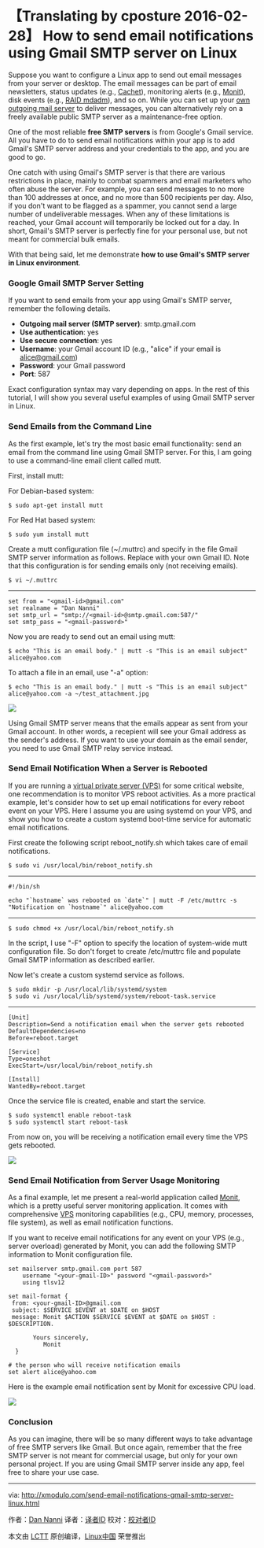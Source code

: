 【Translating by cposture 2016-02-28】
How to send email notifications using Gmail SMTP server on Linux
================================================================================
Suppose you want to configure a Linux app to send out email messages from your server or desktop. The email messages can be part of email newsletters, status updates (e.g., [Cachet][1]), monitoring alerts (e.g., [Monit][2]), disk events (e.g., [RAID mdadm][3]), and so on. While you can set up your [own outgoing mail server][4] to deliver messages, you can alternatively rely on a freely available public SMTP server as a maintenance-free option.

One of the most reliable **free SMTP servers** is from Google's Gmail service. All you have to do to send email notifications within your app is to add Gmail's SMTP server address and your credentials to the app, and you are good to go.

One catch with using Gmail's SMTP server is that there are various restrictions in place, mainly to combat spammers and email marketers who often abuse the server. For example, you can send messages to no more than 100 addresses at once, and no more than 500 recipients per day. Also, if you don't want to be flagged as a spammer, you cannot send a large number of undeliverable messages. When any of these limitations is reached, your Gmail account will temporarily be locked out for a day. In short, Gmail's SMTP server is perfectly fine for your personal use, but not meant for commercial bulk emails.

With that being said, let me demonstrate **how to use Gmail's SMTP server in Linux environment**.

### Google Gmail SMTP Server Setting ###

If you want to send emails from your app using Gmail's SMTP server, remember the following details.

- **Outgoing mail server (SMTP server)**: smtp.gmail.com
- **Use authentication**: yes
- **Use secure connection**: yes
- **Username**: your Gmail account ID (e.g., "alice" if your email is alice@gmail.com)
- **Password**: your Gmail password
- **Port**: 587

Exact configuration syntax may vary depending on apps. In the rest of this tutorial, I will show you several useful examples of using Gmail SMTP server in Linux.

### Send Emails from the Command Line ###

As the first example, let's try the most basic email functionality: send an email from the command line using Gmail SMTP server. For this, I am going to use a command-line email client called mutt.

First, install mutt:

For Debian-based system:

    $ sudo apt-get install mutt

For Red Hat based system:

    $ sudo yum install mutt

Create a mutt configuration file (~/.muttrc) and specify in the file Gmail SMTP server information as follows. Replace <gmail-id> with your own Gmail ID. Note that this configuration is for sending emails only (not receiving emails).

    $ vi ~/.muttrc

----------

    set from = "<gmail-id>@gmail.com"
    set realname = "Dan Nanni"
    set smtp_url = "smtp://<gmail-id>@smtp.gmail.com:587/"
    set smtp_pass = "<gmail-password>"

Now you are ready to send out an email using mutt:

    $ echo "This is an email body." | mutt -s "This is an email subject" alice@yahoo.com

To attach a file in an email, use "-a" option:

    $ echo "This is an email body." | mutt -s "This is an email subject" alice@yahoo.com -a ~/test_attachment.jpg

![](https://c1.staticflickr.com/1/770/22239850784_5fb0988075_c.jpg)

Using Gmail SMTP server means that the emails appear as sent from your Gmail account. In other words, a recepient will see your Gmail address as the sender's address. If you want to use your domain as the email sender, you need to use Gmail SMTP relay service instead.

### Send Email Notification When a Server is Rebooted ###

If you are running a [virtual private server (VPS)][5] for some critical website, one recommendation is to monitor VPS reboot activities. As a more practical example, let's consider how to set up email notifications for every reboot event on your VPS. Here I assume you are using systemd on your VPS, and show you how to create a custom systemd boot-time service for automatic email notifications.

First create the following script reboot_notify.sh which takes care of email notifications.

    $ sudo vi /usr/local/bin/reboot_notify.sh

----------

    #!/bin/sh
    
    echo "`hostname` was rebooted on `date`" | mutt -F /etc/muttrc -s "Notification on `hostname`" alice@yahoo.com

----------

    $ sudo chmod +x /usr/local/bin/reboot_notify.sh

In the script, I use "-F" option to specify the location of system-wide mutt configuration file. So don't forget to create /etc/muttrc file and populate Gmail SMTP information as described earlier.

Now let's create a custom systemd service as follows.

    $ sudo mkdir -p /usr/local/lib/systemd/system
    $ sudo vi /usr/local/lib/systemd/system/reboot-task.service

----------

    [Unit]
    Description=Send a notification email when the server gets rebooted
    DefaultDependencies=no
    Before=reboot.target
     
    [Service]
    Type=oneshot
    ExecStart=/usr/local/bin/reboot_notify.sh
     
    [Install]
    WantedBy=reboot.target

Once the service file is created, enable and start the service.

    $ sudo systemctl enable reboot-task
    $ sudo systemctl start reboot-task

From now on, you will be receiving a notification email every time the VPS gets rebooted.

![](https://c1.staticflickr.com/1/608/22241452923_2ace9cde2e_c.jpg)

### Send Email Notification from Server Usage Monitoring ###

As a final example, let me present a real-world application called [Monit][6], which is a pretty useful server monitoring application. It comes with comprehensive [VPS][7] monitoring capabilities (e.g., CPU, memory, processes, file system), as well as email notification functions.

If you want to receive email notifications for any event on your VPS (e.g., server overload) generated by Monit, you can add the following SMTP information to Monit configuration file.

    set mailserver smtp.gmail.com port 587
        username "<your-gmail-ID>" password "<gmail-password>"
        using tlsv12
     
    set mail-format {
     from: <your-gmail-ID>@gmail.com
     subject: $SERVICE $EVENT at $DATE on $HOST
     message: Monit $ACTION $SERVICE $EVENT at $DATE on $HOST : $DESCRIPTION.
     
           Yours sincerely,
              Monit
      }
     
    # the person who will receive notification emails
    set alert alice@yahoo.com

Here is the example email notification sent by Monit for excessive CPU load.

![](https://c1.staticflickr.com/1/566/22873764251_8fe66bfd16_c.jpg)

### Conclusion ###

As you can imagine, there will be so many different ways to take advantage of free SMTP servers like Gmail. But once again, remember that the free SMTP server is not meant for commercial usage, but only for your own personal project. If you are using Gmail SMTP server inside any app, feel free to share your use case.

--------------------------------------------------------------------------------

via: http://xmodulo.com/send-email-notifications-gmail-smtp-server-linux.html

作者：[Dan Nanni][a]
译者：[译者ID](https://github.com/译者ID)
校对：[校对者ID](https://github.com/校对者ID)

本文由 [LCTT](https://github.com/LCTT/TranslateProject) 原创编译，[Linux中国](https://linux.cn/) 荣誉推出

[a]:http://xmodulo.com/author/nanni
[1]:http://xmodulo.com/setup-system-status-page.html
[2]:http://xmodulo.com/server-monitoring-system-monit.html
[3]:http://xmodulo.com/create-software-raid1-array-mdadm-linux.html
[4]:http://xmodulo.com/mail-server-ubuntu-debian.html
[5]:http://xmodulo.com/go/digitalocean
[6]:http://xmodulo.com/server-monitoring-system-monit.html
[7]:http://xmodulo.com/go/digitalocean
